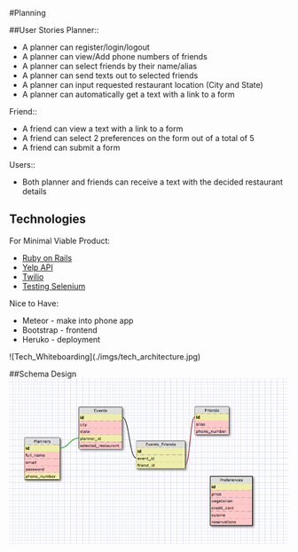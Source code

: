 #Planning

##User Stories
Planner::
<ul>
  <li>A planner can register/login/logout</li>
  <li>A planner can view/Add phone numbers of friends</li>
  <li>A planner can select friends by their name/alias</li>
  <li>A planner can send texts out to selected friends</li>
  <li>A planner can input requested restaurant location (City and State)</li>
  <li>A planner can automatically get a text with a link to a form</li>
</ul>

Friend::
<ul>
  <li>A friend can view a text with a link to a form</li>
  <li>A friend can select 2 preferences on the form out of a total of 5</li>
  <li>A friend can submit a form</li>
</ul>

Users::
<ul>
  <li>Both planner and friends can receive a text with the decided restaurant details</li>
</ul>

## Technologies
For Minimal Viable Product:
<ul>
  <li><a href="http://guides.rubyonrails.org/">Ruby on Rails</a></li>
  <li><a href="https://github.com/Yelp/yelp-ruby">Yelp API</a></li>
  <li><a href="https://www.twilio.com/docs/api">Twilio</a></li>
  <li><a href="https://github.com/yhordi/testing-and-code-coverage/tree/construction">Testing Selenium</a></li>
</ul>
Nice to Have:
<ul>
  <li>Meteor - make into phone app</li>
  <li>Bootstrap - frontend</li>
  <li>Heruko - deployment</li>
</ul>
![Tech_Whiteboarding](./imgs/tech_architecture.jpg)

##Schema Design
![Schema](./imgs/schema_design.png )
